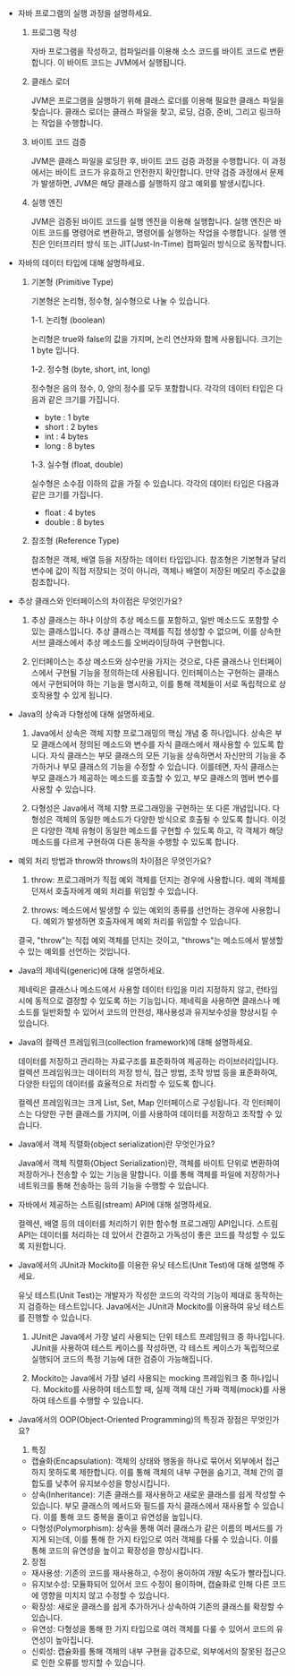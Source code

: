 * 자바 프로그램의 실행 과정을 설명하세요.
  1. 프로그램 작성
      
      자바 프로그램을 작성하고, 컴파일러를 이용해 소스 코드를 바이트 코드로 변환합니다. 이 바이트 코드는 JVM에서 실행됩니다.

  2. 클래스 로더
   
      JVM은 프로그램을 실행하기 위해 클래스 로더를 이용해 필요한 클래스 파일을 찾습니다. 클래스 로더는 클래스 파일을 찾고, 로딩, 검증, 준비, 그리고 링크하는 작업을 수행합니다.

  3. 바이트 코드 검증

      JVM은 클래스 파일을 로딩한 후, 바이트 코드 검증 과정을 수행합니다. 이 과정에서는 바이트 코드가 유효하고 안전한지 확인합니다. 만약 검증 과정에서 문제가 발생하면, JVM은 해당 클래스를 실행하지 않고 예외를 발생시킵니다.

  4. 실행 엔진
  
      JVM은 검증된 바이트 코드를 실행 엔진을 이용해 실행합니다. 실행 엔진은 바이트 코드를 명령어로 변환하고, 명령어를 실행하는 작업을 수행합니다. 실행 엔진은 인터프리터 방식 또는 JIT(Just-In-Time) 컴파일러 방식으로 동작합니다.

* 자바의 데이터 타입에 대해 설명하세요.
  1. 기본형 (Primitive Type)
    
      기본형은 논리형, 정수형, 실수형으로 나눌 수 있습니다.

      1-1. 논리형 (boolean)
  
        논리형은 true와 false의 값을 가지며, 논리 연산자와 함께 사용됩니다. 크기는 1 byte 입니다.

      1-2. 정수형 (byte, short, int, long)

        정수형은 음의 정수, 0, 양의 정수를 모두 포함합니다. 각각의 데이터 타입은 다음과 같은 크기를 가집니다.

        - byte : 1 byte
        - short : 2 bytes
        - int : 4 bytes
        - long : 8 bytes
      
      1-3. 실수형 (float, double)

        실수형은 소수점 이하의 값을 가질 수 있습니다. 각각의 데이터 타입은 다음과 같은 크기를 가집니다.

        - float : 4 bytes
        - double : 8 bytes
  
  2. 참조형 (Reference Type)

      참조형은 객체, 배열 등을 저장하는 데이터 타입입니다. 참조형은 기본형과 달리 변수에 값이 직접 저장되는 것이 아니라, 객체나 배열이 저장된 메모리 주소값을 참조합니다.

* 추상 클래스와 인터페이스의 차이점은 무엇인가요?

  1. 추상 클래스는 하나 이상의 추상 메소드를 포함하고, 일반 메소드도 포함할 수 있는 클래스입니다. 추상 클래스는 객체를 직접 생성할 수 없으며, 이를 상속한 서브 클래스에서 추상 메소드를 오버라이딩하여 구현합니다. 

  2. 인터페이스는 추상 메소드와 상수만을 가지는 것으로, 다른 클래스나 인터페이스에서 구현될 기능을 정의하는데 사용됩니다. 인터페이스는 구현하는 클래스에서 구현되어야 하는 기능을 명시하고, 이를 통해 객체들이 서로 독립적으로 상호작용할 수 있게 됩니다.

* Java의 상속과 다형성에 대해 설명하세요.

  1. Java에서 상속은 객체 지향 프로그래밍의 핵심 개념 중 하나입니다. 상속은 부모 클래스에서 정의된 메소드와 변수를 자식 클래스에서 재사용할 수 있도록 합니다. 자식 클래스는 부모 클래스의 모든 기능을 상속하면서 자신만의 기능을 추가하거나 부모 클래스의 기능을 수정할 수 있습니다. 이를테면, 자식 클래스는 부모 클래스가 제공하는 메소드를 호출할 수 있고, 부모 클래스의 멤버 변수를 사용할 수 있습니다.

  2. 다형성은 Java에서 객체 지향 프로그래밍을 구현하는 또 다른 개념입니다. 다형성은 객체의 동일한 메소드가 다양한 방식으로 호출될 수 있도록 합니다. 이것은 다양한 객체 유형이 동일한 메소드를 구현할 수 있도록 하고, 각 객체가 해당 메소드를 다르게 구현하여 다른 동작을 수행할 수 있도록 합니다.

* 예외 처리 방법과 throw와 throws의 차이점은 무엇인가요?
    1. throw: 프로그래머가 직접 예외 객체를 던지는 경우에 사용합니다. 예외 객체를 던져서 호출자에게 예외 처리를 위임할 수 있습니다.

   2. throws: 메소드에서 발생할 수 있는 예외의 종류를 선언하는 경우에 사용합니다. 예외가 발생하면 호출자에게 예외 처리를 위임할 수 있습니다.

    결국, "throw"는 직접 예외 객체를 던지는 것이고, "throws"는 메소드에서 발생할 수 있는 예외를 선언하는 것입니다.

* Java의 제네릭(generic)에 대해 설명하세요.

  제네릭은 클래스나 메소드에서 사용할 데이터 타입을 미리 지정하지 않고, 런타임 시에 동적으로 결정할 수 있도록 하는 기능입니다. 제네릭을 사용하면 클래스나 메소드를 일반화할 수 있어서 코드의 안전성, 재사용성과 유지보수성을 향상시킬 수 있습니다.

* Java의 컬렉션 프레임워크(collection framework)에 대해 설명하세요.

  데이터를 저장하고 관리하는 자료구조를 표준화하여 제공하는 라이브러리입니다. 컬렉션 프레임워크는 데이터의 저장 방식, 접근 방법, 조작 방법 등을 표준화하여, 다양한 타입의 데이터를 효율적으로 처리할 수 있도록 합니다.

  컬렉션 프레임워크는 크게 List, Set, Map 인터페이스로 구성됩니다. 각 인터페이스는 다양한 구현 클래스를 가지며, 이를 사용하여 데이터를 저장하고 조작할 수 있습니다.

* Java에서 객체 직렬화(object serialization)란 무엇인가요?

  Java에서 객체 직렬화(Object Serialization)란, 객체를 바이트 단위로 변환하여 저장하거나 전송할 수 있는 기능을 말합니다. 이를 통해 객체를 파일에 저장하거나 네트워크를 통해 전송하는 등의 기능을 수행할 수 있습니다.

* 자바에서 제공하는 스트림(stream) API에 대해 설명하세요.

   컬렉션, 배열 등의 데이터를 처리하기 위한 함수형 프로그래밍 API입니다. 스트림 API는 데이터를 처리하는 데 있어서 간결하고 가독성이 좋은 코드를 작성할 수 있도록 지원합니다.

* Java에서의 JUnit과 Mockito를 이용한 유닛 테스트(Unit Test)에 대해 설명해 주세요.
  
    유닛 테스트(Unit Test)는 개발자가 작성한 코드의 각각의 기능이 제대로 동작하는지 검증하는 테스트입니다. Java에서는 JUnit과 Mockito를 이용하여 유닛 테스트를 진행할 수 있습니다.

  1. JUnit은 Java에서 가장 널리 사용되는 단위 테스트 프레임워크 중 하나입니다. JUnit을 사용하여 테스트 케이스를 작성하면, 각 테스트 케이스가 독립적으로 실행되어 코드의 특정 기능에 대한 검증이 가능해집니다.

  2. Mockito는 Java에서 가장 널리 사용되는 mocking 프레임워크 중 하나입니다. Mockito를 사용하여 테스트할 때, 실제 객체 대신 가짜 객체(mock)를 사용하여 테스트를 수행할 수 있습니다. 

* Java에서의 OOP(Object-Oriented Programming)의 특징과 장점은 무엇인가요?

  1. 특징
   - 캡슐화(Encapsulation): 객체의 상태와 행동을 하나로 묶어서 외부에서 접근하지 못하도록 제한합니다. 이를 통해 객체의 내부 구현을 숨기고, 객체 간의 결합도를 낮추어 유지보수성을 향상시킵니다.
   - 상속(Inheritance): 기존 클래스를 재사용하고 새로운 클래스를 쉽게 작성할 수 있습니다. 부모 클래스의 메서드와 필드를 자식 클래스에서 재사용할 수 있습니다. 이를 통해 코드 중복을 줄이고 유연성을 높입니다.
   - 다형성(Polymorphism): 상속을 통해 여러 클래스가 같은 이름의 메서드를 가지게 되는데, 이를 통해 한 가지 타입으로 여러 객체를 다룰 수 있습니다. 이를 통해 코드의 유연성을 높이고 확장성을 향상시킵니다.
   
  2. 장점
   - 재사용성: 기존의 코드를 재사용하고, 수정이 용이하여 개발 속도가 빨라집니다.
   - 유지보수성: 모듈화되어 있어서 코드 수정이 용이하며, 캡슐화로 인해 다른 코드에 영향을 미치지 않고 수정할 수 있습니다.
   - 확장성: 새로운 클래스를 쉽게 추가하거나 상속하여 기존의 클래스를 확장할 수 있습니다.
   - 유연성: 다형성을 통해 한 가지 타입으로 여러 객체를 다룰 수 있어서 코드의 유연성이 높아집니다.
   - 신뢰성: 캡슐화를 통해 객체의 내부 구현을 감추므로, 외부에서의 잘못된 접근으로 인한 오류를 방지할 수 있습니다.

